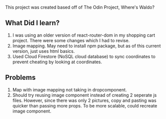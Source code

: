 This project was created based off of The Odin Project, Where's Waldo?

## What Did I learn?

1. I was using an older version of react-router-dom in my shopping cart project.
   There were some changes which I had to revise.
2. Image mapping. May need to install npm package, but as of this current version,
   just uses html basics.
3. Used Cloud Firestore (NoSQL cloud database) to sync coordinates to prevent
   cheating by looking at coordinates.

## Problems

1. Map with image mapping not taking in dropcomponent.
2. Should try reusing image component instead of creating 2 seperate js files. However, since there was only 2 pictures, copy and pasting was quicker than passing more props. To be more scalable, could recreate image component.
